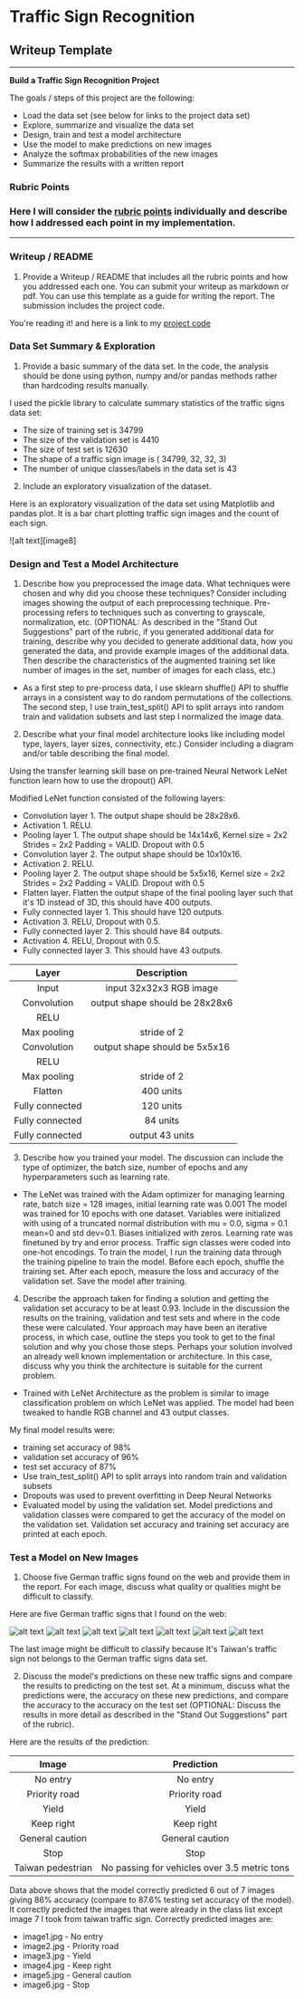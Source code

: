 # Traffic Sign Recognition #    

## Writeup Template ##

---

**Build a Traffic Sign Recognition Project**

The goals / steps of this project are the following:
* Load the data set (see below for links to the project data set)
* Explore, summarize and visualize the data set
* Design, train and test a model architecture
* Use the model to make predictions on new images
* Analyze the softmax probabilities of the new images
* Summarize the results with a written report


[//]: # (Image References)

[image1]: ./traffic-signs-data/test/image1.jpg "Traffic Sign 1"
[image2]: ./traffic-signs-data/test/image2.jpg "Traffic Sign 2"
[image3]: ./traffic-signs-data/test/image3.jpg "Traffic Sign 3"
[image4]: ./traffic-signs-data/test/image4.jpg "Traffic Sign 4"
[image5]: ./traffic-signs-data/test/image5.jpg "Traffic Sign 5"
[image6]: ./traffic-signs-data/test/image6.jpg "Traffic Sign 6"
[image7]: ./traffic-signs-data/test/image7.jpg "Traffic Sign 7"

### Rubric Points ###   

### Here I will consider the [rubric points](https://review.udacity.com/#!/rubrics/481/view) individually and describe how I addressed each point in my implementation.  

---
### Writeup / README ###
    

1. Provide a Writeup / README that includes all the rubric points and how you addressed each one. You can submit your writeup as markdown or pdf. You can use this template as a guide for writing the report. The submission includes the project code.

You're reading it! and here is a link to my [project code](https://github.com/Polarbeargo/CarND-TrafficSign-classifier/blob/master/Traffic_Sign_Classifier.ipynb)
    
    
### Data Set Summary & Exploration ###    

1. Provide a basic summary of the data set. In the code, the analysis should be done using python, numpy and/or pandas methods rather than hardcoding results manually.

I used the pickle library to calculate summary statistics of the traffic
signs data set:

* The size of training set is 34799
* The size of the validation set is 4410
* The size of test set is 12630
* The shape of a traffic sign image is ( 34799, 32, 32, 3)
* The number of unique classes/labels in the data set is 43
    
    
2. Include an exploratory visualization of the dataset.

Here is an exploratory visualization of the data set using Matplotlib and pandas plot. It is a bar chart plotting traffic sign images and the count of each sign.

![alt text][image8]

### Design and Test a Model Architecture ### 

1. Describe how you preprocessed the image data. What techniques were chosen and why did you choose these techniques? Consider including images showing the output of each preprocessing technique. Pre-processing refers to techniques such as converting to grayscale, normalization, etc. (OPTIONAL: As described in the "Stand Out Suggestions" part of the rubric, if you generated additional data for training, describe why you decided to generate additional data, how you generated the data, and provide example images of the additional data. Then describe the characteristics of the augmented training set like number of images in the set, number of images for each class, etc.)

* As a first step to pre-process data, I use sklearn shuffle() API to shuffle arrays in a consistent way to do random permutations of the collections. The second step, I use train_test_split() API to split arrays into random train and validation subsets and last step I normalized the image data.
    
    
2. Describe what your final model architecture looks like including model type, layers, layer sizes, connectivity, etc.) Consider including a diagram and/or table describing the final model.

Using the transfer learning skill base on pre-trained Neural Network LeNet function learn how to use the dropout() API.

Modified LeNet function consisted of the following layers:

* Convolution layer 1. The output shape should be 28x28x6.
* Activation 1. RELU.
* Pooling layer 1. The output shape should be 14x14x6, Kernel size = 2x2
              Strides = 2x2
              Padding = VALID.
              Dropout with 0.5
* Convolution layer 2. The output shape should be 10x10x16.
* Activation 2. RELU.
* Pooling layer 2. The output shape should be 5x5x16, Kernel size = 2x2
              Strides = 2x2
              Padding = VALID.
              Dropout with 0.5
* Flatten layer. Flatten the output shape of the final pooling layer such that it's 1D instead of 3D, this should have 400 outputs.
* Fully connected layer 1. This should have 120 outputs.
* Activation 3. RELU, Dropout with 0.5.
* Fully connected layer 2. This should have 84 outputs.
* Activation 4. RELU, Dropout with 0.5.
* Fully connected layer 3. This should have 43 outputs.

| Layer         		|     Description	        					| 
|:---------------------:|:---------------------------------------------:| 
| Input         		| input 32x32x3 RGB image   					| 
| Convolution      	    | output shape should be 28x28x6	            |
| RELU					|												|
| Max pooling	      	| stride of 2				                    | 
| Convolution 	        | output shape should be 5x5x16      			|
| RELU					|												|
| Max pooling	      	| stride of 2                                   |
| Flatten               | 400 units                                     |
| Fully connected		| 120 units        							    |
| Fully connected		| 84 units        							    |
| Fully connected		| output 43 units        						|
    
3. Describe how you trained your model. The discussion can include the type of optimizer, the batch size, number of epochs and any hyperparameters such as learning rate.

* The LeNet was trained with the Adam optimizer for managing learning rate, batch size = 128 images, initial learning rate was 0.001  The model was trained for 10 epochs with one dataset.
Variables were initialized with using of a truncated normal distribution with mu = 0.0, sigma = 0.1 mean=0 and std dev=0.1. Biases initialized with zeros. Learning rate was finetuned by try and error process.
Traffic sign classes were coded into one-hot encodings.
To train the model, I run the training data through the training pipeline to train the model.
Before each epoch, shuffle the training set.
After each epoch, measure the loss and accuracy of the validation set.
Save the model after training.    

4. Describe the approach taken for finding a solution and getting the validation set accuracy to be at least 0.93. Include in the discussion the results on the training, validation and test sets and where in the code these were calculated. Your approach may have been an iterative process, in which case, outline the steps you took to get to the final solution and why you chose those steps. Perhaps your solution involved an already well known implementation or architecture. In this case, discuss why you think the architecture is suitable for the current problem.

* Trained with LeNet Architecture as the problem is similar to image classification problem on which LeNet was applied. The model had been tweaked to handle RGB channel and 43 output classes. 

My final model results were:
* training set accuracy of 98%
* validation set accuracy of 96%
* test set accuracy of 87%
* Use train_test_split() API to split arrays into random train and validation subsets
* Dropouts was used to prevent overfitting in Deep Neural Networks
* Evaluated model by using the validation set. Model predictions and validation classes were compared to get the accuracy of the model on the validation set. Validation set accuracy and training set accuracy are printed at each epoch.
 
### Test a Model on New Images ###    

1. Choose five German traffic signs found on the web and provide them in the report. For each image, discuss what quality or qualities might be difficult to classify.

Here are five German traffic signs that I found on the web:

![alt text][image1] ![alt text][image2] ![alt text][image3] 
![alt text][image4] ![alt text][image5] ![alt text][image6]
![alt text][image7]

The last image might be difficult to classify because It's Taiwan's traffic sign not belongs to the German traffic signs data set.   

2. Discuss the model's predictions on these new traffic signs and compare the results to predicting on the test set. At a minimum, discuss what the predictions were, the accuracy on these new predictions, and compare the accuracy to the accuracy on the test set (OPTIONAL: Discuss the results in more detail as described in the "Stand Out Suggestions" part of the rubric).

Here are the results of the prediction:

| Image			        |     Prediction	        					| 
|:---------------------:|:---------------------------------------------:| 
| No entry              | No entry                                      | 
| Priority road    		| Priority road									|
| Yield					| Yield											|
| Keep right            | Keep right                                    |
| General caution	    | General caution					 			|
| Stop		            | Stop      							        |
| Taiwan pedestrian     | No passing for vehicles over 3.5 metric tons  |


 Data above shows that the model correctly predicted 6 out of 7 images giving 86% accuracy (compare to 87.6% testing set accuracy of the model). It correctly predicted the images that were already in the class list except image 7 I took from taiwan traffic sign. Correctly predicted images are:

 * image1.jpg - No entry
 * image2.jpg - Priority road
 * image3.jpg - Yield
 * image4.jpg - Keep right
 * image5.jpg - General caution
 * image6.jpg - Stop





